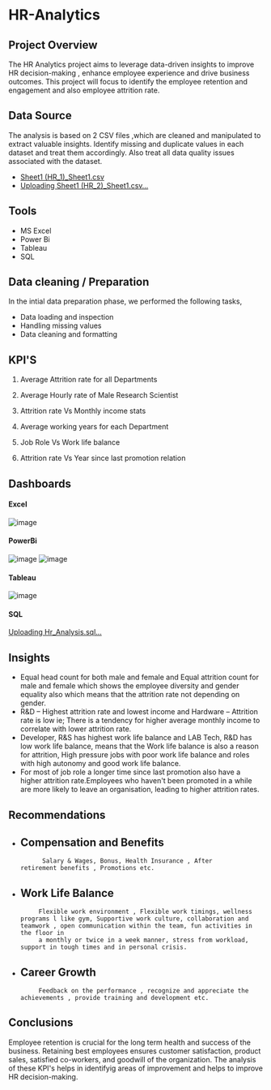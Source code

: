 # HR-Analytics

## Project Overview

The HR Analytics project aims to leverage data-driven insights to improve HR decision-making , enhance employee experience and drive business outcomes. This project will focus to identify the employee retention and engagement and also employee attrition rate.

## Data Source

The analysis is based on 2 CSV files ,which are cleaned and manipulated to extract valuable insights. Identify missing and duplicate values in each dataset and treat them accordingly. Also treat all data quality issues associated with the dataset.
- [Sheet1 (HR_1)_Sheet1.csv](https://github.com/user-attachments/files/18522338/Sheet1.HR_1._Sheet1.csv)
- [Uploading Sheet1 (HR_2)_Sheet1.csv…]()

## Tools

- MS Excel
- Power Bi
- Tableau
- SQL

## Data cleaning / Preparation
In the intial data preparation phase, we performed the following tasks,

- Data loading and inspection
- Handling missing values
- Data cleaning and formatting

## KPI'S

1. Average Attrition rate for all Departments

2. Average Hourly rate of Male Research Scientist

3. Attrition rate Vs Monthly income stats

4. Average working years for each Department

5. Job Role Vs Work life balance

6. Attrition rate Vs Year since last promotion relation

## Dashboards
#### Excel
![image](https://github.com/user-attachments/assets/d18793f7-5273-4e42-8f5a-cdcfea720a05)
#### PowerBi
![image](https://github.com/user-attachments/assets/484aa95b-45ea-45c1-b5f3-99c01b12af23)
![image](https://github.com/user-attachments/assets/645d38b1-7bfe-4eeb-956c-d0e1d8490eee)
#### Tableau 
![image](https://github.com/user-attachments/assets/2a58b606-04b9-4be5-91da-43aa125d643c)
#### SQL
[Uploading Hr_Analysis.sql…]()

## Insights 

- Equal head count for both male and female and Equal attrition count for male and female which shows the employee diversity and gender equality also which means that the attrition rate not depending on gender.
- R&D – Highest attrition rate and lowest income and Hardware – Attrition rate is low ie; There is a tendency for higher average monthly income to correlate with lower attrition rate.
- Developer, R&S  has highest work life balance and LAB Tech, R&D has low work life balance, means that the Work life balance is also a reason for attrition, High pressure jobs with poor work life balance and 
  roles with high autonomy and good work life balance.
- For most of job role a longer time since last promotion also have a higher attrition rate.Employees who haven't been promoted in a while are more likely to leave an organisation, leading to higher attrition 
  rates.

## Recommendations

- ## Compensation and Benefits
            Salary & Wages, Bonus, Health Insurance , After retirement benefits , Promotions etc.
- ## Work Life Balance
           Flexible work environment , Flexible work timings, wellness programs l like gym, Supportive work culture, collaboration and teamwork , open communication within the team, fun activities in the floor in 
           a monthly or twice in a week manner, stress from workload, support in tough times and in personal crisis.
- ## Career Growth
           Feedback on the performance , recognize and appreciate the achievements , provide training and development etc.

## Conclusions

Employee retention is crucial for the long term health and success of the business. Retaining best employees ensures customer satisfaction, product sales, satisfied co-workers, and goodwill of the organization.
The analysis of these KPI's helps in identifyig areas of improvement and helps to improve HR decision-making. 


  
















